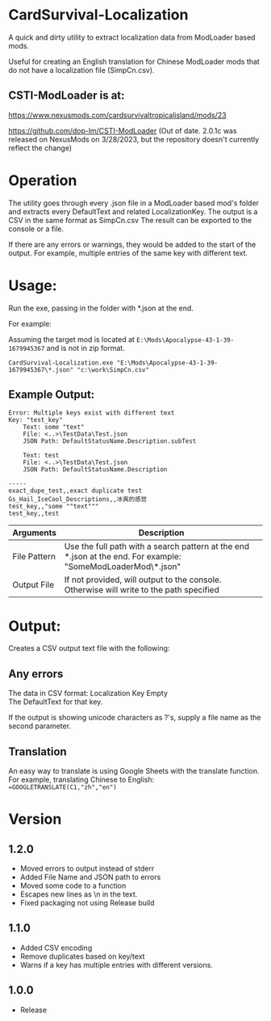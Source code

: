 # CardSurvival-Localization

A quick and dirty utility to extract localization data from ModLoader based mods.  

Useful for creating an English translation for Chinese ModLoader mods that do not have a localization file (SimpCn.csv).

## CSTI-ModLoader is at:

https://www.nexusmods.com/cardsurvivaltropicalisland/mods/23

https://github.com/dop-lm/CSTI-ModLoader  (Out of date.  2.0.1c was released on NexusMods on 3/28/2023, but the repository doesn't currently reflect the change)


# Operation
The utility goes through every .json file in a ModLoader based mod's folder and extracts every DefaultText and related LocalizationKey.
The output is a CSV in the same format as SimpCn.csv
The result can be exported to the console or a file.

If there are any errors or warnings, they would be added to the start of the output.  For example, multiple entries of the same key with different text.

# Usage:
Run the exe, passing in the folder with *.json at the end.

For example:

Assuming the target mod is located at `E:\Mods\Apocalypse-43-1-39-1679945367` and is not in zip format.

`CardSurvival-Localization.exe "E:\Mods\Apocalypse-43-1-39-1679945367\*.json" "c:\work\SimpCn.csv"`

## Example Output:

```
Error: Multiple keys exist with different text
Key: "test_key"
	Text: some "text"
	File: <..>\TestData\Test.json
	JSON Path: DefaultStatusName.Description.subTest

	Text: test
	File: <..>\TestData\Test.json
	JSON Path: DefaultStatusName.Description

-----
exact_dupe_test,,exact duplicate test
Gs_Hail_IceCool_Descriptions,,冰爽的感觉
test_key,,"some ""text"""
test_key,,test

```


|Arguments|Description|
|--|--|
|File Pattern|Use the full path with a search pattern at the end *.json at the end.  For example:  "SomeModLoaderMod\\\*.json"|
|Output File|If not provided, will output to the console.  Otherwise will write to the path specified|

# Output:
Creates a CSV output text file with the following:


Any errors
----

The data in CSV format:
Localization Key
Empty  
The DefaultText for that key.  

If the output is showing unicode characters as ?'s, supply a file name as the second parameter.


## Translation
An easy way to translate is using Google Sheets with the translate function.
For example, translating Chinese to English: `=GOOGLETRANSLATE(C1,"zh","en")`

# Version

## 1.2.0
* Moved errors to output instead of stderr
* Added File Name and JSON path to errors
* Moved some code to a function
* Escapes new lines as \n in the text.
* Fixed packaging not using Release build

## 1.1.0
* Added CSV encoding
* Remove duplicates based on key/text
* Warns if a key has multiple entries with different versions.

## 1.0.0
* Release